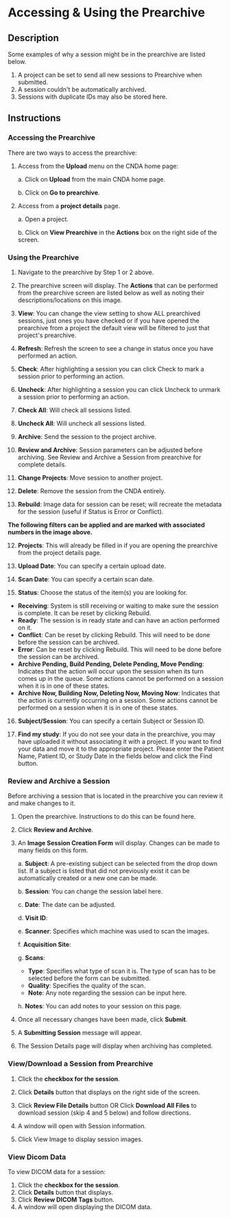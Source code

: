 # Accessing & Using the Prearchive


## **Description**

Some examples of why a session might be in the prearchive are listed below.

1. A project can be set to send all new sessions to Prearchive when submitted.
2. A session couldn't be automatically archived.
3. Sessions with duplicate IDs may also be stored here.
   
## **Instructions**
### **Accessing the Prearchive**
There are two ways to access the prearchive:

1. Access from the **Upload** menu on the CNDA home page:
   
   a. Click on **Upload** from the main CNDA home page.


   
    b. Click on **Go to prearchive**.


   
3. Access from a **project details** page.

   a. Open a project.

    b. Click on **View Prearchive** in the **Actions** box on the right side of the screen.


### **Using the Prearchive**
1. Navigate to the prearchive by Step 1 or 2 above.
2. The prearchive screen will display. The **Actions** that can be performed from the prearchive screen are listed below as well as noting their descriptions/locations on this image.



1.  **View**: You can change the view setting to show ALL prearchived sessions, just ones you have checked or if you have opened the prearchive from a project the default view will be filtered to just that project's prearchive.

2.  **Refresh**: Refresh the screen to see a change in status once you have performed an action.

3.  **Check**: After highlighting a session you can click Check to mark a session prior to performing an action.

4.  **Uncheck**: After highlighting a session you can click Uncheck to unmark a session prior to performing an action.

5.  **Check All**: Will check all sessions listed.

6.  **Uncheck All**: Will uncheck all sessions listed.

7.  **Archive**: Send the session to the project archive.

8.  **Review and Archive**: Session parameters can be adjusted before archiving. See Review and Archive a Session from prearchive for complete details.

9.  **Change Projects**: Move session to another project.

10. **Delete**: Remove the session from the CNDA entirely.

11. **Rebuild**: Image data for session can be reset; will recreate the metadata for the session (useful if Status is Error or Conflict).

**The following filters can be applied and are marked with associated numbers in the image above.**

12.  **Projects**: This will already be filled in if you are opening the prearchive from the project details page.

13.  **Upload Date**: You can specify a certain upload date.

14.  **Scan Date**: You can specify a certain scan date.

15.  **Status**: Choose the status of the item(s) you are looking for.

 - **Receiving**: System is still receiving or waiting to make sure the session is complete. It can be reset by clicking Rebuild.
 - **Ready**: The session is in ready state and can have an action performed on it.
 - **Conflict**: Can be reset by clicking Rebuild. This will need to be done before the session can be archived.
 - **Error**: Can be reset by clicking Rebuild. This will need to be done before the session can be archived.
 - **Archive Pending, Build Pending, Delete Pending, Move Pending**: Indicates that the action will occur upon the session when its turn comes up in the queue. Some actions cannot be performed on a session when it is in one of these states.
 - **Archive Now, Building Now, Deleting Now, Moving Now**: Indicates that the action is currently occurring on a session. Some actions cannot be performed on a session when it is in one of these states.
16.  **Subject/Session**: You can specify a certain Subject or Session ID.

17.  **Find my study**: If you do not see your data in the prearchive, you may have uploaded it without associating it with a project. If you want to find your data and move it to the appropriate project. Please enter the Patient Name, Patient ID, or Study Date in the fields below and click the Find button.

### **Review and Archive a Session**
Before archiving a session that is located in the prearchive you can review it and make changes to it.

1. Open the prearchive. Instructions to do this can be found here.

2. Click **Review and Archive**.



3. An **Image Session Creation Form** will display. Changes can be made to many fields on this form.
   
    a. **Subject**: A pre-existing subject can be selected from the drop down list. If a subject is listed that did not previously exist it can be automatically created or a new one can be made.
   
    b. **Session**: You can change the session label here.
   
    c. **Date**: The date can be adjusted.
   
    d. **Visit ID**:
   
    e. **Scanner**: Specifies which machine was used to scan the images.
   
    f. **Acquisition Site**:
   
    g. **Scans**:
   
     - **Type**: Specifies what type of scan it is. The type of scan has to be selected before the form can be submitted.
     - **Quality**: Specifies the quality of the scan.
     - **Note**: Any note regarding the session can be input here.
       
    h. **Notes**: You can add notes to your session on this page.



4. Once all necessary changes have been made, click **Submit**.

5. A **Submitting Session** message will appear.

6. The Session Details page will display when archiving has completed.

### **View/Download a Session from Prearchive**

1. Click the **checkbox for the session**.

2. Click **Details** button that displays on the right side of the screen.



3. Click **Review File Details** button OR Click **Download All Files** to download session (skip 4 and 5 below) and follow directions.



4. A window will open with Session information.
5. Click View Image to display session images.

### View Dicom Data
To view DICOM data for a session:

1. Click the **checkbox for the session**.
2. Click **Details** button that displays.
3. Click **Review DICOM Tags** button.
4. A window will open displaying the DICOM data.


